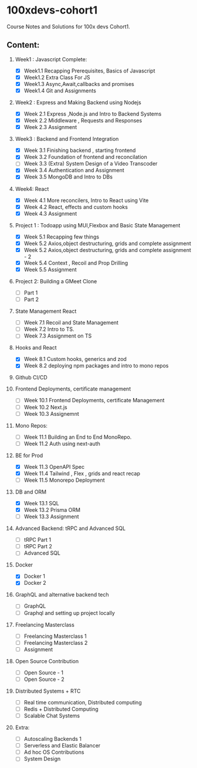 # 100xdevs-cohort1 

Course Notes and Solutions for 100x devs Cohort1.


## Content: 
1. Week1 : Javascript Complete:
   - [x] Week1.1 Recapping Prerequisites, Basics of Javascript
   - [x] Week1.2 Extra Class For JS 
   - [x] Week1.3 Async,Await,callbacks and promises
   - [x] Week1.4  Git and Assignments 

2. Week2 : Express and Making Backend using Nodejs
   - [x] Week 2.1 Express ,Node.js and Intro to Backend Systems 
   - [x] Week 2.2 Middleware , Requests and Responses 
   - [x] Week 2.3 Assignment
   
3. Week3 : Backend and Frontend Integration 
   - [x] Week 3.1 Finishing backend , starting frontend 
   - [x] Week 3.2 Foundation of frontend and reconcilation 
   - [ ] Week 3.3 (Extra) System Design of a Video Transcoder 
   - [x] Week 3.4 Authentication and Assignment
   - [x] Week 3.5 MongoDB and Intro to DBs

4. Week4: React 
   - [x] Week 4.1 More reconcilers, Intro to React using Vite 
   - [x] Week 4.2 React, effects and custom hooks 
   - [x] Week 4.3 Assignment 

5. Project 1 : Todoapp using MUI,Flexbox and Basic State Management 
   - [x] Week 5.1 Recapping few things 
   - [x] Week 5.2 Axios,object destructuring, grids and complete assignment 
   - [x]  Week 5.2 Axios,object destructuring, grids and complete assignment - 2
   - [x]  Week 5.4 Context , Recoil and Prop Drilling 
   - [x]  Week 5.5 Assignment 

6. Project 2: Building a GMeet Clone 
   - [ ] Part 1
   - [ ] Part 2
   
7. State Management React 
   - [ ] Week 7.1 Recoil and State Management 
   - [ ] Week 7.2 Intro to TS.
   - [ ] Week 7.3 Assignment on TS 

8. Hooks and React 
   - [x] Week 8.1 Custom hooks, generics and zod 
   - [x] Week 8.2 deploying npm packages and intro to mono repos 

9. Github CI/CD 

10. Frontend Deployments, certificate management 
    - [ ] Week 10.1 Frontend Deployments, certificate Management
    - [ ] Week 10.2 Next.js
    - [ ] Week 10.3 Assignemnt 

11. Mono Repos: 
    - [ ] Week 11.1 Building an End to End MonoRepo.
    - [ ] Week 11.2 Auth using next-auth 

12. BE for Prod
    - [x] Week 11.3 OpenAPI Spec
    - [x] Week 11.4  Tailwind , Flex , grids and react recap 
    - [ ] Week 11.5 Monorepo Deployment 

13. DB and ORM
    - [x] Week 13.1 SQL
    - [x] Week 13.2 Prisma ORM
    - [ ] Week 13.3 Assignment 

14. Advanced Backend: tRPC and Advanced SQL
    - [ ]  tRPC Part 1 
    - [ ]  tRPC Part 2 
    - [ ]  Advanced SQL 

15. Docker
    - [x] Docker 1 
    - [x] Docker 2    

16. GraphQL and alternative backend tech 
    - [ ]  GraphQL
    - [ ]  Graphql and setting up project locally 

17. Freelancing Masterclass 
    - [ ] Freelancing Masterclass 1 
    - [ ] Freelancing Masterclass 2
    - [ ] Assignment 

18. Open Source Contribution
    - [ ] Open Source - 1 
    - [ ] Open Source - 2

19. Distributed Systems + RTC 
    - [ ] Real time communication, Distributed computing 
    - [ ] Redis + Distributed Computing 
    - [ ] Scalable Chat Systems 
  
20. Extra:
    - [ ] Autoscaling Backends 1 
    - [ ] Serverless and Elastic Balancer
    - [ ] Ad hoc OS Contributions 
    - [ ] System Design 